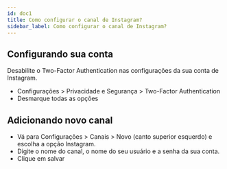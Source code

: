 ```yaml
---
id: doc1
title: Como configurar o canal de Instagram?
sidebar_label: Como configurar o canal de Instagram?
---
```


## Configurando sua conta
Desabilite o Two-Factor Authentication nas configurações da sua conta de Instagram.
- Configurações > Privacidade e Segurança > Two-Factor Authentication
- Desmarque todas as opções

## Adicionando novo canal
- Vá para Configurações > Canais > Novo (canto superior esquerdo) e escolha a opção Instagram.
- Digite o nome do canal, o nome do seu usuário e a senha da sua conta.
- Clique em salvar
